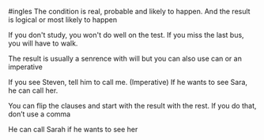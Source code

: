 #ingles 
The condition is real, probable and likely to happen. And the result is logical or most likely to happen

If you don't study, you won't do well on the test.
If you miss the last bus, you will have to walk.

The result is usually a senrence with will but you can also use can or an imperative

If you see Steven, tell him to call me. (Imperative)
If he wants to see Sara, he can call her.

You can flip the clauses and start with the result with the rest. If you do that, don’t use a comma

He can call Sarah if he wants to see her